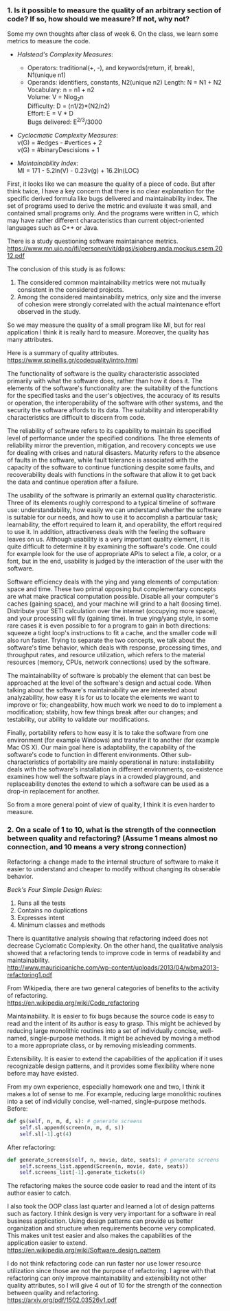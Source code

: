 ### 1. Is it possible to measure the quality of an arbitrary section of code? If so, how should we measure?  If not, why not?

Some my own thoughts after class of week 6. On the class, we learn some metrics to measure the code. <br />
* *Halstead's Complexity Measures*:
  * Operators: traditional(+, -), and keywords(return, if, break), N1(unique n1) <br />
  * Operands: identifiers, constants, N2(unique n2)
Length: N = N1 + N2 <br />
Vocabulary: n = n1 + n2 <br />
Volume: V = Nlog<sub>2</sub>n <br />
Difficulty: D = (n1/2)*(N2/n2) <br />
Effort: E = V * D <br />
Bugs delivered: E<sup>2/3</sup>/3000 <br />

* *Cyclocmatic Complexity Measures*: <br />
v(G) = #edges - #vertices + 2 <br />
v(G) = #binaryDescisions + 1 <br />

* *Maintainability Index*: <br />
MI = 171 - 5.2ln(V) - 0.23v(g) + 16.2ln(LOC) <br />

First, it looks like we can measure the quality of a piece of code. But after think twice, I have a key concern that there is no clear explanation for the specific derived formula like bugs delivered and maintainability index. The set of programs used to derive the metric and evaluate it was small, and contained small programs only. And the programs were written in C, which may have rather different characteristics than current object-oriented languages such as C++ or Java.

There is a study questioning software maintainance metrics. <br />
https://www.mn.uio.no/ifi/personer/vit/dagsj/sjoberg.anda.mockus.esem.2012.pdf

The conclusion of this study is as follows:
1. The considered common maintainability metrics were not mutually consistent in the considered projects. <br />
2. Among the considered maintainability metrics, only size and the inverse of cohesion were strongly correlated with the actual maintenance effort observed in the study. <br />

So we may measure the quality of a small program like MI, but for real application I think it is really hard to measure. Moreover, the quality has many attributes.

Here is a summary of quality attributes. <br />
https://www.spinellis.gr/codequality/intro.html <br />

The functionality of software is the quality characteristic associated primarily with what the software does, rather than how it does it. The elements of the software's functionality are: the suitability of the functions for the specified tasks and the user's objectives, the accuracy of its results or operation, the interoperability of the software with other systems, and the security the software affords to its data. The suitability and interoperability characteristics are difficult to discern from code.

The reliability of software refers to its capability to maintain its specified level of performance under the specified conditions. The three elements of reliability mirror the prevention, mitigation, and recovery concepts we use for dealing with crises and natural disasters. Maturity refers to the absence of faults in the software, while fault tolerance is associated with the capacity of the software to continue functioning despite some faults, and recoverability deals with functions in the software that allow it to get back the data and continue operation after a failure.

The usability of the software is primarily an external quality characteristic. Three of its elements roughly correspond to a typical timeline of software use: understandability, how easily we can understand whether the software is suitable for our needs, and how to use it to accomplish a particular task; learnability, the effort required to learn it, and operability, the effort required to use it. In addition, attractiveness deals with the feeling the software leaves on us. Although usability is a very important quality element, it is quite difficult to determine it by examining the software's code. One could for example look for the use of appropriate APIs to select a file, a color, or a font, but in the end, usability is judged by the interaction of the user with the software.

Software efficiency deals with the ying and yang elements of computation: space and time. These two primal opposing but complementary concepts are what make practical computation possible. Disable all your computer's caches (gaining space), and your machine will grind to a halt (loosing time). Distribute your SETI calculation over the internet (occupying more space), and your processing will fly (gaining time). In true ying/yang style, in some rare cases it is even possible to for a program to gain in both directions: squeeze a tight loop's instructions to fit a cache, and the smaller code will also run faster. Trying to separate the two concepts, we talk about the software's time behavior, which deals with response, processing times, and throughput rates, and resource utilization, which refers to the material resources (memory, CPUs, network connections) used by the software.

The maintainability of software is probably the element that can best be approached at the level of the software's design and actual code. When talking about the software's maintainability we are interested about analyzability, how easy it is for us to locate the elements we want to improve or fix; changeability, how much work we need to do to implement a modification; stability, how few things break after our changes; and testability, our ability to validate our modifications.

Finally, portability refers to how easy it is to take the software from one environment (for example Windows) and transfer it to another (for example Mac OS X). Our main goal here is adaptability, the capability of the software's code to function in different environments. Other sub-characteristics of portability are mainly operational in nature: installability deals with the software's installation in different environments, co-existence examines how well the software plays in a crowded playground, and replaceability denotes the extend to which a software can be used as a drop-in replacement for another.

So from a more general point of view of quality, I think it is even harder to measure.

### 2. On a scale of 1 to 10, what is the strength of the connection between quality and refactoring?  (Assume 1 means almost no connection, and 10 means a very strong connection)

Refactoring: a change made to the internal structure of software to make it easier to understand and cheaper to modify without changing its obserable behavior.

*Beck's Four Simple Design Rules*:
1. Runs all the tests <br />
2. Contains no duplications <br />
3. Expresses intent <br />
4. Minimum classes and methods <br />

There is quantitative analysis showing that refactoring indeed does not decrease Cyclomatic Complexity. On the other hand, the qualitative analysis showed that a refactoring tends to improve code in terms of readability and maintainability. <br />
http://www.mauricioaniche.com/wp-content/uploads/2013/04/wbma2013-refactoring1.pdf

From Wikipedia, there are two general categories of benefits to the activity of refactoring. <br />
https://en.wikipedia.org/wiki/Code_refactoring <br />

Maintainability. It is easier to fix bugs because the source code is easy to read and the intent of its author is easy to grasp. This might be achieved by reducing large monolithic routines into a set of individually concise, well-named, single-purpose methods. It might be achieved by moving a method to a more appropriate class, or by removing misleading comments.

Extensibility. It is easier to extend the capabilities of the application if it uses recognizable design patterns, and it provides some flexibility where none before may have existed.

From my own experience, especially homework one and two, I think it makes a lot of sense to me. For example, reducing large monolithic routines into a set of individully concise, well-named, single-purpose methods. <br />
Before: <br />
```python
def gs(self, n, m, d, s): # generate screens
    self.sl.append(screen(n, m, d, s))
    self.sl[-1].gt(4)
```

After refactoring: <br />
```python
def generate_screens(self, n, movie, date, seats): # generate screens
    self.screens_list.append(Screen(n, movie, date, seats))
    self.screens_list[-1].generate_tickets(4)
```

The refactoring makes the source code easier to read and the intent of its author easier to catch.

I also took the OOP class last quarter and learned a lot of design patterns such as factory. I think design is very very important for a software in real business application. Using design patterns can provide us better organization and structure when requirements become very complicated. This makes unit test easier and also makes the capabilities of the application easier to extend. <br />
https://en.wikipedia.org/wiki/Software_design_pattern

I do not think refactoring code can run faster nor use lower resource utilization since those are not the purpose of refactoring. I agree with that refactoring can only improve maintainability and extensibility not other quality attributes, so I will give 4 out of 10 for the strength of the connection between quality and refactoring. <br />
https://arxiv.org/pdf/1502.03526v1.pdf
